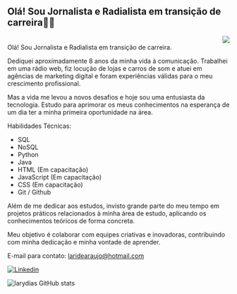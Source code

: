   <h2 align "justified">Olá! Sou Jornalista e Radialista em transição de carreira👋🏽 </h2>
  <img align = "right" src= "https://media.discordapp.net/attachments/1075996497407123509/1227375977617686617/prof.png?ex=66282df4&is=6615b8f4&hm=ecf94f7593b2f1aa6bf84705553feecf3a37cd58c436f7eb387b68b665805513&=&format=webp&quality=lossless&width=140&height=140">
  
<p><br> Olá! Sou Jornalista e Radialista em transição de carreira. 

Dediquei aproximadamente 8 anos da minha vida à comunicação. Trabalhei em uma rádio web, fiz locução de lojas e carros de som e atuei em agências de marketing digital e foram experiências válidas para o meu crescimento profissional. 

Mas a vida me levou a novos desafios e hoje sou uma entusiasta da tecnologia. Estudo para aprimorar os meus conhecimentos na esperança de um dia ter a minha primeira oportunidade na área. 

Habilidades Técnicas:
 
- SQL 
- NoSQL 
- Python 
- Java
- HTML (Em capacitação)
- JavaScript (Em capacitação)
- CSS (Em capacitação)
- Git / Github

Além de me dedicar aos estudos, invisto grande parte do meu tempo em projetos práticos relacionados à minha área de estudo, aplicando os conhecimentos teóricos de forma concreta. 

Meu objetivo é colaborar com equipes criativas e inovadoras, contribuindo com minha dedicação e minha vontade de aprender.

E-mail para contato: laridearaujo@hotmail.com

[![Linkedin](https://img.shields.io/badge/LinkedIn-0077B5?style=for-the-badge&logo=linkedin&logoColor=white)](https://www.linkedin.com/in/larissa-araujo-dias/)

![larydias GitHub stats](https://github-readme-stats.vercel.app/api?username=larydias&show_icons=true&theme=dracula)

</div><br/>

